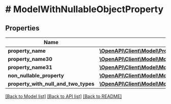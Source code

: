 # # ModelWithNullableObjectProperty

## Properties

Name | Type | Description | Notes
------------ | ------------- | ------------- | -------------
**property_name** | [**\OpenAPI\Client\Model\PropertyType**](PropertyType.md) |  | [optional]
**property_name30** | [**\OpenAPI\Client\Model\ModelWithNullableObjectPropertyPropertyName30**](ModelWithNullableObjectPropertyPropertyName30.md) |  | [optional]
**property_name31** | [**\OpenAPI\Client\Model\ModelWithNullableObjectPropertyPropertyName31**](ModelWithNullableObjectPropertyPropertyName31.md) |  | [optional]
**non_nullable_property** | [**\OpenAPI\Client\Model\ModelWithNullableObjectPropertyNonNullableProperty**](ModelWithNullableObjectPropertyNonNullableProperty.md) |  | [optional]
**property_with_null_and_two_types** | [**\OpenAPI\Client\Model\ModelWithNullableObjectPropertyPropertyWithNullAndTwoTypes**](ModelWithNullableObjectPropertyPropertyWithNullAndTwoTypes.md) |  | [optional]

[[Back to Model list]](../../README.md#models) [[Back to API list]](../../README.md#endpoints) [[Back to README]](../../README.md)
